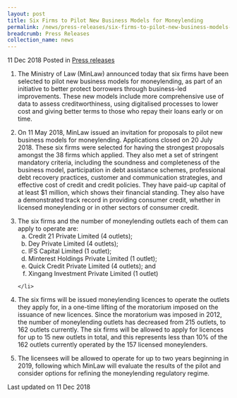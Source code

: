 ```yaml
---
layout: post
title: Six Firms to Pilot New Business Models for Moneylending
permalink: /news/press-releases/six-firms-to-pilot-new-business-models-for-moneylending
breadcrumb: Press Releases
collection_name: news
---
```


11 Dec 2018 Posted in [Press releases](/news/press-releases)

1. The Ministry of Law (MinLaw) announced today that six firms have been selected to pilot new business models for moneylending, as part of an initiative to better protect borrowers through business-led improvements. These new models include more comprehensive use of data to assess creditworthiness, using digitalised processes to lower cost and giving better terms to those who repay their loans early or on time. 

2. On 11 May 2018, MinLaw issued an invitation for proposals to pilot new business models for moneylending. Applications closed on 20 July 2018. These six firms were selected for having the strongest proposals amongst the 38 firms which applied. They also met a set of stringent mandatory criteria, including the soundness and completeness of the business model, participation in debt assistance schemes, professional debt recovery practices, customer and communication strategies, and effective cost of credit and credit policies. They have paid-up capital of at least $1 million, which shows their financial standing. They also have a demonstrated track record in providing consumer credit, whether in licensed moneylending or in other sectors of consumer credit.

<ol start="3">
   <li>The six firms and the number of moneylending outlets each of them can apply to operate are:

   <ol style="list-style-type: lower-alpha;">
    <li> Credit 21 Private Limited (4 outlets); </li>
    <li> Dey Private Limited (4 outlets); </li>
    <li> IFS Capital Limited (1 outlet); </li>
    <li> Minterest Holdings Private Limited (1 outlet); </li>
    <li> Quick Credit Private Limited (4 outlets); and </li>
    <li> Xingang Investment Private Limited (1 outlet)</li>
    </ol>
    
    </li>
</ol>
 

4. The six firms will be issued moneylending licences to operate the outlets they apply for, in a one-time lifting of the moratorium imposed on the issuance of new licences. Since the moratorium was imposed in 2012, the number of moneylending outlets has decreased from 215 outlets, to 162 outlets currently. The six firms will be allowed to apply for licences for up to 15 new outlets in total, and this represents less than 10% of the 162 outlets currently operated by the 157 licensed moneylenders.

5. The licensees will be allowed to operate for up to two years beginning in 2019, following which MinLaw will evaluate the results of the pilot and consider options for refining the moneylending regulatory regime.

<p class="right-side-updated">Last updated on 11 Dec 2018</p>
